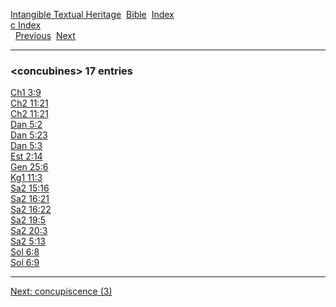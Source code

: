 [Intangible Textual Heritage](../../index)  [Bible](../index) 
[Index](index)   
[c Index](_c_)  
  [Previous](c02410)  [Next](c02412) 

------------------------------------------------------------------------

### &lt;concubines&gt; 17 entries

[Ch1 3:9](../kjv/ch1003.htm#009)  
[Ch2 11:21](../kjv/ch2011.htm#021)  
[Ch2 11:21](../kjv/ch2011.htm#021)  
[Dan 5:2](../kjv/dan005.htm#002)  
[Dan 5:23](../kjv/dan005.htm#023)  
[Dan 5:3](../kjv/dan005.htm#003)  
[Est 2:14](../kjv/est002.htm#014)  
[Gen 25:6](../kjv/gen025.htm#006)  
[Kg1 11:3](../kjv/kg1011.htm#003)  
[Sa2 15:16](../kjv/sa2015.htm#016)  
[Sa2 16:21](../kjv/sa2016.htm#021)  
[Sa2 16:22](../kjv/sa2016.htm#022)  
[Sa2 19:5](../kjv/sa2019.htm#005)  
[Sa2 20:3](../kjv/sa2020.htm#003)  
[Sa2 5:13](../kjv/sa2005.htm#013)  
[Sol 6:8](../kjv/sol006.htm#008)  
[Sol 6:9](../kjv/sol006.htm#009)  

------------------------------------------------------------------------

[Next: concupiscence (3)](c02412)
